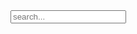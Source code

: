 <!-- "https://blog.webjeda.com/instant-jekyll-search/" -->

<!-- Html Elements for Search -->
<div id="search-container">
<input type="text" id="search-input" placeholder="search...">
<ul id="results-container"></ul>
</div>

<!-- Script pointing to search-script.js -->
<script src="{{ "/assets/js/simple-jekyll-search.min.js" | relative_url }}" type="text/javascript"></script>

<!-- Configuration -->
<script>
SimpleJekyllSearch({
  searchInput: document.getElementById('search-input'),
  resultsContainer: document.getElementById('results-container'),
  json: '/search.json'
});
</script>


